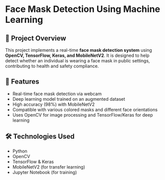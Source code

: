 # Face Mask Detection Using Machine Learning

## 📌 Project Overview
This project implements a real-time **face mask detection system** using **OpenCV, TensorFlow, Keras, and MobileNetV2**. It is designed to help detect whether an individual is wearing a face mask in public settings, contributing to health and safety compliance.

## 🚀 Features
- Real-time face mask detection via webcam
- Deep learning model trained on an augmented dataset
- High accuracy (98%) with MobileNetV2
- Compatible with various colored masks and different face orientations
- Uses OpenCV for image processing and TensorFlow/Keras for deep learning

## 🛠️ Technologies Used
- Python
- OpenCV
- TensorFlow & Keras
- MobileNetV2 (for transfer learning)
- Jupyter Notebook (for training)
